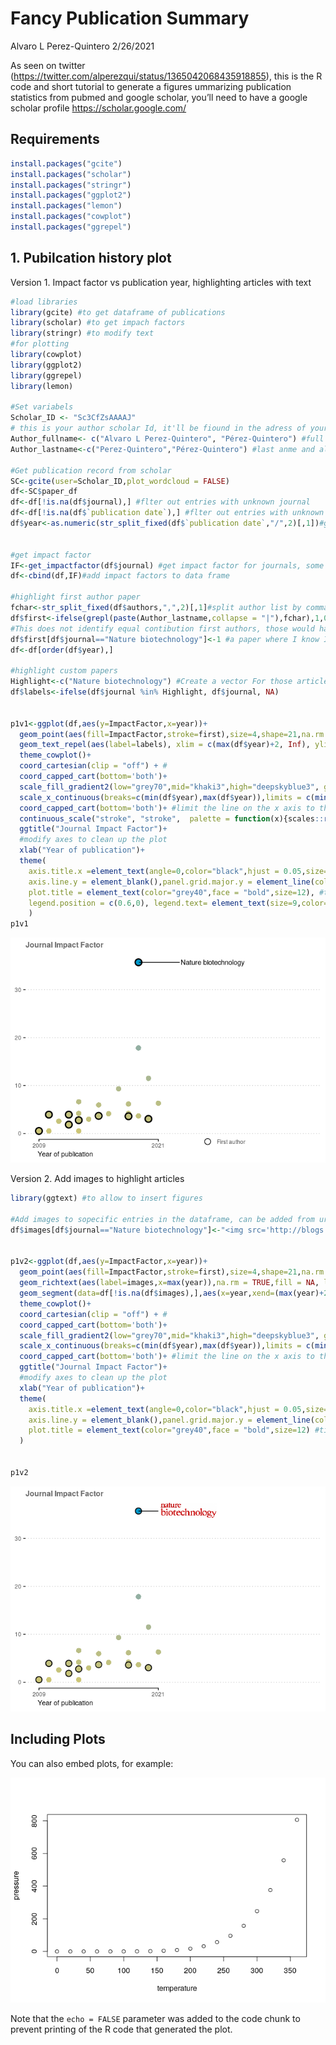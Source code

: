 Fancy Publication Summary
================
Alvaro L Perez-Quintero
2/26/2021

As seen on twitter
(<https://twitter.com/alperezqui/status/1365042068435918855>), this is
the R code and short tutorial to generate a figures ummarizing
publication statistics from pubmed and google scholar, you’ll need to
have a google scholar profile <https://scholar.google.com/>

## Requirements

``` r
install.packages("gcite")
install.packages("scholar")
install.packages("stringr")
install.packages("ggplot2")
install.packages("lemon")
install.packages("cowplot")
install.packages("ggrepel")
```

## 1\. Pubilcation history plot

Version 1. Impact factor vs publication year, highlighting articles with
text

``` r
#load libraries
library(gcite) #to get dataframe of publications
library(scholar) #to get impach factors
library(stringr) #to modify text
#for plotting
library(cowplot) 
library(ggplot2)
library(ggrepel)
library(lemon)

#Set variabels
Scholar_ID <- "Sc3CfZsAAAAJ" 
# this is your author scholar Id, it'll be fiound in the adress of your scholar profile after user=and before &, https://scholar.google.com/citations?user=Sc3CfZsAAAAJ&hl=en
Author_fullname<- c("Alvaro L Perez-Quintero", "Pérez-Quintero") #full name as it appears ina rticles in pubmed
Author_lastname<-c("Perez-Quintero","Pérez-Quintero") #last anme and alternative spellings

#Get publication record from scholar
SC<-gcite(user=Scholar_ID,plot_wordcloud = FALSE)
df<-SC$paper_df
df<-df[!is.na(df$journal),] #flter out entries with unknown journal
df<-df[!is.na(df$`publication date`),] #flter out entries with unknown date
df$year<-as.numeric(str_split_fixed(df$`publication date`,"/",2)[,1])#get only year of publication  


#get impact factor
IF<-get_impactfactor(df$journal) #get impact factor for journals, some might not be accurate and may require to be changed manually
df<-cbind(df,IF)#add impact factors to data frame

#highlight first author paper
fchar<-str_split_fixed(df$authors,",",2)[,1]#split author list by comma
df$first<-ifelse(grepl(paste(Author_lastname,collapse = "|"),fchar),1,0)#find matches to your name, I have to use alternative spellings with and without accent
#This does not identify equal contibution first authors, those would have to be entered manually, example
df$first[df$journal=="Nature biotechnology"]<-1 #a paper where I know I'm co-first author
df<-df[order(df$year),]

#highlight custom papers
Highlight<-c("Nature biotechnology") #Create a vector For those articles you'd like to show the name or logo of the journal
df$labels<-ifelse(df$journal %in% Highlight, df$journal, NA)


p1v1<-ggplot(df,aes(y=ImpactFactor,x=year))+
  geom_point(aes(fill=ImpactFactor,stroke=first),size=4,shape=21,na.rm = TRUE)+ #points filled according to impact factor, with border according to first authos
  geom_text_repel(aes(label=labels), xlim = c(max(df$year)+2, Inf), ylim = c(-Inf, Inf),min.segment.length = 0,na.rm = TRUE)+ #add labels starting 2 years after the xlimit
  theme_cowplot()+
  coord_cartesian(clip = "off") + #
  coord_capped_cart(bottom='both')+
  scale_fill_gradient2(low="grey70",mid="khaki3",high="deepskyblue3", guide=FALSE)+ #create color scale
  scale_x_continuous(breaks=c(min(df$year),max(df$year)),limits = c(min(df$year),max(df$year)+15))+ #modify x axis to expand to the right, but only label years with dara
  coord_capped_cart(bottom='both')+ #limit the line on the x axis to the limits
  continuous_scale("stroke", "stroke",  palette = function(x){scales::rescale(x, c(0, 1.5))}, breaks = c(1),labels = c("First author"),name = NULL)+ # Modify scale for stroke size
  ggtitle("Journal Impact Factor")+
  #modify axes to clean up the plot
  xlab("Year of publication")+
  theme(
    axis.title.x =element_text(angle=0,color="black",hjust = 0.05,size=11),axis.text.x = element_text(size=9,color="grey30"),
    axis.line.y = element_blank(),panel.grid.major.y = element_line(color="grey",linetype = 3),axis.title.y.left = element_blank(), axis.text.y = element_text(size=9,color="grey30"),#y axis
    plot.title = element_text(color="grey40",face = "bold",size=12), #tittle
    legend.position = c(0.6,0), legend.text= element_text(size=9,color="grey30"),#legend
    )
p1v1
```

![](FancyPub_files/figure-gfm/Publication%20history%20v1%20-1.png)<!-- -->

Version 2. Add images to highlight articles

``` r
library(ggtext) #to allow to insert figures

#Add images to sopecific entries in the dataframe, can be added from urls or local files
df$images[df$journal=="Nature biotechnology"]<-"<img src='http://blogs.nature.com/tradesecrets/files/2016/07/NBT-logo-red-1024x280.jpg' width='90'/>"


p1v2<-ggplot(df,aes(y=ImpactFactor,x=year))+
  geom_point(aes(fill=ImpactFactor,stroke=first),size=4,shape=21,na.rm = TRUE)+ #points filled according to impact factor, with border according to first authos
  geom_richtext(aes(label=images,x=max(year)),na.rm = TRUE,fill = NA, label.color = NA,hjust=0)+ #plot laimages as labels  
  geom_segment(data=df[!is.na(df$images),],aes(x=year,xend=(max(year)+2),y=ImpactFactor,yend=ImpactFactor),color="black",na.rm = TRUE,size=0.5)+ #add line between image and point
  theme_cowplot()+
  coord_cartesian(clip = "off") + #
  coord_capped_cart(bottom='both')+
  scale_fill_gradient2(low="grey70",mid="khaki3",high="deepskyblue3", guide=FALSE)+ #create color scale
  scale_x_continuous(breaks=c(min(df$year),max(df$year)),limits = c(min(df$year),max(df$year)+15))+ #modify x axis to expand to the right, but only label years with dara
  coord_capped_cart(bottom='both')+ #limit the line on the x axis to the limits
  ggtitle("Journal Impact Factor")+
  #modify axes to clean up the plot
  xlab("Year of publication")+
  theme(
    axis.title.x =element_text(angle=0,color="black",hjust = 0.05,size=11),axis.text.x = element_text(size=9,color="grey30"),
    axis.line.y = element_blank(),panel.grid.major.y = element_line(color="grey",linetype = 3),axis.title.y.left = element_blank(),axis.text.y = element_text(size=9,color="grey30"),#y axis
    plot.title = element_text(color="grey40",face = "bold",size=12) #tittle
  )
  

p1v2
```

![](FancyPub_files/figure-gfm/Publication%20history%20v2%20-1.png)<!-- -->

## Including Plots

You can also embed plots, for example:

![](FancyPub_files/figure-gfm/pressure-1.png)<!-- -->

Note that the `echo = FALSE` parameter was added to the code chunk to
prevent printing of the R code that generated the plot.
